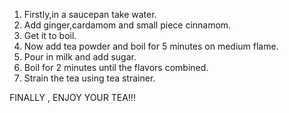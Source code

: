 1. Firstly,in a saucepan take water.
2. Add ginger,cardamom and small piece cinnamom.
3. Get it to boil.
4. Now add tea powder and boil for 5 minutes on medium flame.
5. Pour in milk and add sugar.
6. Boil for 2 minutes until the flavors combined.
7. Strain the tea using tea strainer.


FINALLY , ENJOY YOUR TEA!!!